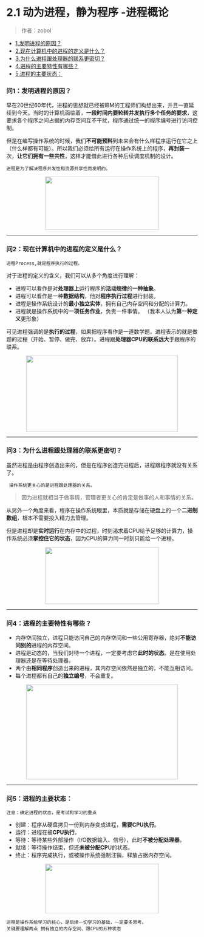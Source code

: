 
# 2.1 动为进程，静为程序 -进程概论

>作者：zobol

* [1.发明进程的原因？](#问1发明进程的原因)  
* [2.现在计算机中的进程的定义是什么？](#问2现在计算机中的进程的定义是什么)  
* [3.为什么进程跟处理器的联系更密切？](#问3为什么进程跟处理器的联系更密切)  
* [4.进程的主要特性有哪些？](#问4进程的主要特性有哪些)  
* [5.进程的主要状态：](#问5进程的主要状态)  

### 问1：发明进程的原因？
早在20世纪60年代，进程的思想就已经被IBM的工程师们构想出来，并且一直延续到今天。当时的计算机面临着，**一段时间内要轮转并发执行多个任务的要求**，这要求各个程序之间占据的内存空间互不干扰，程序通过统一的程序编号进行访问控制。

但是在编写操作系统的时候，我们**不可能预料**到未来会有什么样程序运行在它之上（什么样都有可能）。所以我们必须给所有运行在操作系统上的程序，**再封装**一次，**让它们拥有一些共性**，这样才能借此进行各种后续调度机制的设计。

```
进程是为了解决程序并发性和资源共享性而发明的。
```

<p align="center"><img width="300" height="140" src="/LearnOperatingSystem/Photo/06.jpg"></p>

* * *


### 问2：现在计算机中的进程的定义是什么？
```
进程Process,就是程序执行的过程。
```
对于进程的定义的含义，我们可以从多个角度进行理解：
* 进程可以看作是对**处理器上**运行程序的**活动规律**的**一种抽象**。
* 进程可以看作是一种**数据结构**，他对**程序执行过程**进行封装。
* 进程是操作系统设计的**最小独立实体**，拥有自己内存空间和分配的计算力。
* 进程就是操作系统中的**一项任务作业**，负责一件事情。
（我本人认为**第一种定义**更形象）
  
可见进程强调的是**执行的过程**，如果把程序看作是一道数学题，进程表示的就是做题的过程（开始、暂停、做完、放弃）。进程跟**处理器CPU的联系远大于**跟程序的联系。
<p align="center"><img width="400" height="200" src="/LearnOperatingSystem/Photo/07.jpg"></p>

* * *

### 问3：为什么进程跟处理器的联系更密切？
虽然进程是由程序创造出来的，但是在程序创造完进程后，进程跟程序就没有关系了。
```
 操作系统更关心的是进程跟处理器的关系。
```
 >因为进程就相当于做事情，管理者更关心的肯定是做事的人和事情的关系。

从另外一个角度来看，程序在操作系统眼里，本质就是存储在硬盘上的一个**二进制数组**，根本不需要投入精力去管理。
  
但是进程却是**实时运行**在内存中的过程，时刻渴求着CPU给予足够的计算力，操作系统必须**掌控住它的状态**，因为CPU的算力同一时刻只能给一个进程。
<p align="center"><img width="300" height="150" src="/LearnOperatingSystem/Photo/08.jpg"></p>

* * *

### 问4：进程的主要特性有哪些？
* 内存空间独立，进程只能访问自己的内存空间和一些公用寄存器，绝对**不能访问别的**进程的内存空间。
* 进程是动态的，当我们对待一个进程，一定要考虑它**此时的状态**。是在使用处理器还是在等待处理器。
* 两个由**相同程序**创造出来的进程，其内存空间依然是独立的，不能互相访问。
* 每个进程都有自己的**独立编号**，不会重复。
<p align="center"><img width="400" height="250" src="/LearnOperatingSystem/Photo/09.jpg"></p>

* * *


### 问5：进程的主要状态：
```
注意：确定进程的状态，是考试和学习的重点
```
* 创建：程序从硬盘拷贝一份到内存变成进程，**需要CPU执行**。
* 运行：进程在被**CPU执行**。
* 等待：等待某些外部操作（I/O数据输入、信号），此时**不被分配处理器**。
* 就绪：等待操作结束，但还**未被分配CP**U的状态。
* 终止：程序完成执行，或被操作系统强制注销，释放占据内存空间。
<p align="center"><img width="300" height="130" src="/LearnOperatingSystem/Photo/10.jpg"></p>

```
进程是操作系统学习的核心，是后续一切学习的基础，一定要多思考。
关键要理解两点 拥有独立的内存空间、跟CPU的五种状态
```
